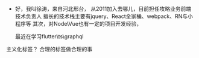 * 好，我叫徐涛，来自河北邢台，
    从2011加入去哪儿，目前担任攻略业务前端技术负责人
    擅长的技术栈主要有jquery、React全家桶、webpack、RN与小程序等
    其次，对Node\Vue也有一定的项目开发经验，

    
    最近在学习flutter\ts\graphql

主义化标签？
合理的标签做合理的事



<!-- ### 年龄
* 85年出生，弄错的缘故
### 学历
* 2007年计算机网络大专毕业，目前本科在读
### 职场
* 网络管理工程师\asp.net后端工程师
* 2011至今在去哪儿，从刚入职的初级工程师，到能独挡一面的前端业务负责人，还是学到了很多
### 优势
* 管理、开发经验丰富
* 丰富的从验经历，使我对后端、计算机网络都 理解更加深刻，想解决方案时思路更多
* 对webpack、react全家桶等底层工作原理熟悉，定位问题更快
* 持续产出技术博客

### 工作内容
    * 日常团队管理
    * 一线codeing,技术攻坚 -->
